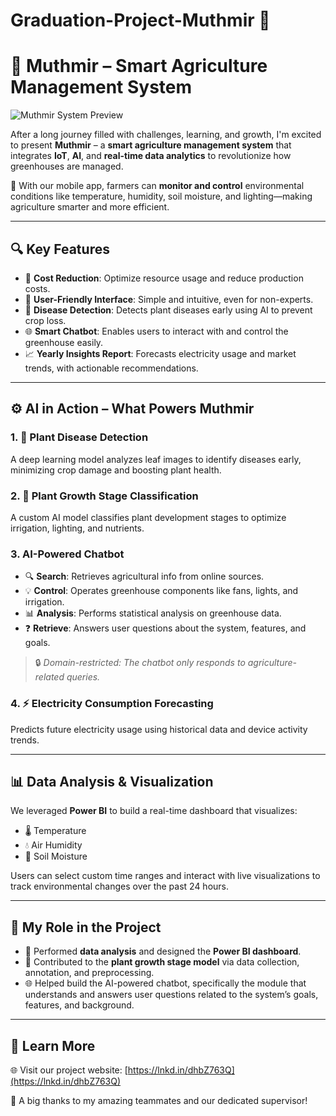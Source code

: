 # Graduation-Project-Muthmir 🌱
# 🌱 Muthmir – Smart Agriculture Management System 
![Muthmir System Preview](Muthmir.png)


After a long journey filled with challenges, learning, and growth, I'm excited to present **Muthmir** – a **smart agriculture management system** that integrates **IoT**, **AI**, and **real-time data analytics** to revolutionize how greenhouses are managed.

📱 With our mobile app, farmers can **monitor and control** environmental conditions like temperature, humidity, soil moisture, and lighting—making agriculture smarter and more efficient.

---

## 🔍 Key Features

- 🌿 **Cost Reduction**: Optimize resource usage and reduce production costs.
- 🌱 **User-Friendly Interface**: Simple and intuitive, even for non-experts.
- 🦠 **Disease Detection**: Detects plant diseases early using AI to prevent crop loss.
- 🌐 **Smart Chatbot**: Enables users to interact with and control the greenhouse easily.
- 📈 **Yearly Insights Report**: Forecasts electricity usage and market trends, with actionable recommendations.

---

## ⚙️ AI in Action – What Powers Muthmir

### 1. 🌱 Plant Disease Detection
A deep learning model analyzes leaf images to identify diseases early, minimizing crop damage and boosting plant health.

### 2. 🌿 Plant Growth Stage Classification
A custom AI model classifies plant development stages to optimize irrigation, lighting, and nutrients.

### 3. AI-Powered Chatbot
- 🔍 **Search**: Retrieves agricultural info from online sources.
- 💡 **Control**: Operates greenhouse components like fans, lights, and irrigation.
- 📊 **Analysis**: Performs statistical analysis on greenhouse data.
- ❓ **Retrieve**: Answers user questions about the system, features, and goals.

> 🔒 *Domain-restricted: The chatbot only responds to agriculture-related queries.*

### 4. ⚡ Electricity Consumption Forecasting
Predicts future electricity usage using historical data and device activity trends.

---

## 📊 Data Analysis & Visualization

We leveraged **Power BI** to build a real-time dashboard that visualizes:
- 🌡️ Temperature
- 💧 Air Humidity
- 🌱 Soil Moisture

Users can select custom time ranges and interact with live visualizations to track environmental changes over the past 24 hours.

---

## 🧠 My Role in the Project

- 🧮 Performed **data analysis** and designed the **Power BI dashboard**.
- 🌱 Contributed to the **plant growth stage model** via data collection, annotation, and preprocessing.
- 🌐 Helped build the AI-powered chatbot, specifically the module that understands and answers user questions related to the system’s goals, features, and background.

---

## 🔗 Learn More

🌐 Visit our project website: [https://lnkd.in/dhbZ763Q](https://lnkd.in/dhbZ763Q)

🙏 A big thanks to my amazing teammates and our dedicated supervisor!



